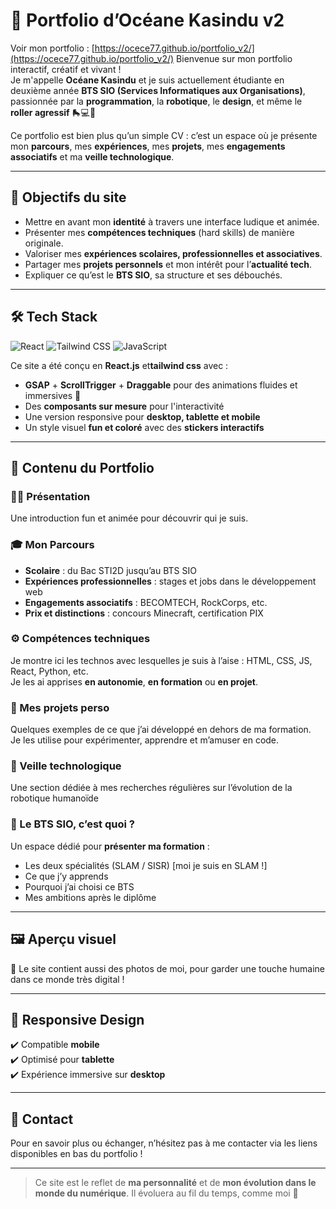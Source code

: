 
# 🌟 Portfolio d’Océane Kasindu v2

Voir mon portfolio : [https://ocece77.github.io/portfolio_v2/](https://ocece77.github.io/portfolio_v2/)
Bienvenue sur mon portfolio interactif, créatif et vivant !  
Je m'appelle **Océane Kasindu** et je suis actuellement étudiante en deuxième année **BTS SIO (Services Informatiques aux Organisations)**, passionnée par la **programmation**, la **robotique**, le **design**, et même le **roller agressif** 🛼💻🤖

Ce portfolio est bien plus qu’un simple CV : c’est un espace où je présente mon **parcours**, mes **expériences**, mes **projets**, mes **engagements associatifs** et ma **veille technologique**.

---

## 🚀 Objectifs du site

- Mettre en avant mon **identité** à travers une interface ludique et animée.
- Présenter mes **compétences techniques** (hard skills) de manière originale.
- Valoriser mes **expériences scolaires, professionnelles et associatives**.
- Partager mes **projets personnels** et mon intérêt pour l’**actualité tech**.
- Expliquer ce qu’est le **BTS SIO**, sa structure et ses débouchés.

---

## 🛠️ Tech Stack

![React](https://img.shields.io/badge/React-20232A?style=for-the-badge&logo=react&logoColor=61DAFB)
![Tailwind CSS](https://img.shields.io/badge/Tailwind_CSS-06B6D4?style=for-the-badge&logo=tailwind-css&logoColor=white)
![JavaScript](https://img.shields.io/badge/JavaScript-F7DF1E?style=for-the-badge&logo=javascript&logoColor=black)

Ce site a été conçu en **React.js** et**tailwind css** avec :

- **GSAP** + **ScrollTrigger** + **Draggable** pour des animations fluides et immersives 🎢
- Des **composants sur mesure** pour l'interactivité
- Une version responsive pour **desktop, tablette et mobile**
- Un style visuel **fun et coloré** avec des **stickers interactifs**

---

## 📂 Contenu du Portfolio

### 👩‍🎓 Présentation
Une introduction fun et animée pour découvrir qui je suis.

### 🎓 Mon Parcours
- **Scolaire** : du Bac STI2D jusqu’au BTS SIO
- **Expériences professionnelles** : stages et jobs dans le développement web
- **Engagements associatifs** : BECOMTECH, RockCorps, etc.
- **Prix et distinctions** : concours Minecraft, certification PIX

### ⚙️ Compétences techniques
Je montre ici les technos avec lesquelles je suis à l’aise : HTML, CSS, JS, React, Python, etc.  
Je les ai apprises **en autonomie**, **en formation** ou **en projet**.

### 💼 Mes projets perso
Quelques exemples de ce que j’ai développé en dehors de ma formation.  
Je les utilise pour expérimenter, apprendre et m’amuser en code.

### 🧠 Veille technologique
Une section dédiée à mes recherches régulières sur l’évolution de la robotique humanoïde

### 📘 Le BTS SIO, c’est quoi ?
Un espace dédié pour **présenter ma formation** :
- Les deux spécialités (SLAM / SISR) [moi je suis en SLAM !]
- Ce que j’y apprends
- Pourquoi j’ai choisi ce BTS
- Mes ambitions après le diplôme

---

## 🖼️ Aperçu visuel

📸 Le site contient aussi des photos de moi, pour garder une touche humaine dans ce monde très digital !

---

## 📱 Responsive Design

✔️ Compatible **mobile**  
✔️ Optimisé pour **tablette**  
✔️ Expérience immersive sur **desktop**

---

## 💬 Contact

Pour en savoir plus ou échanger, n’hésitez pas à me contacter via les liens disponibles en bas du portfolio !

---

> Ce site est le reflet de **ma personnalité** et de **mon évolution dans le monde du numérique**. Il évoluera au fil du temps, comme moi 🌱

